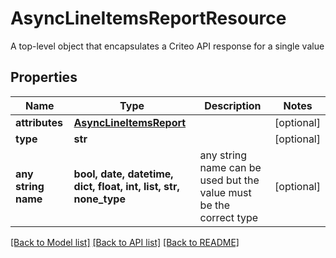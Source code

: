 # AsyncLineItemsReportResource

A top-level object that encapsulates a Criteo API response for a single value

## Properties
Name | Type | Description | Notes
------------ | ------------- | ------------- | -------------
**attributes** | [**AsyncLineItemsReport**](AsyncLineItemsReport.md) |  | [optional] 
**type** | **str** |  | [optional] 
**any string name** | **bool, date, datetime, dict, float, int, list, str, none_type** | any string name can be used but the value must be the correct type | [optional]

[[Back to Model list]](../README.md#documentation-for-models) [[Back to API list]](../README.md#documentation-for-api-endpoints) [[Back to README]](../README.md)


